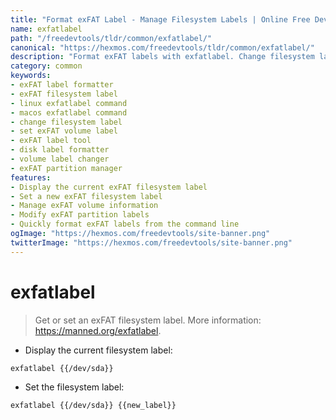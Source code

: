 ```yaml
---
title: "Format exFAT Label - Manage Filesystem Labels | Online Free DevTools by Hexmos"
name: exfatlabel
path: "/freedevtools/tldr/common/exfatlabel/"
canonical: "https://hexmos.com/freedevtools/tldr/common/exfatlabel/"
description: "Format exFAT labels with exfatlabel. Change filesystem labels and manage drive information. Free online tool, no registration required."
category: common
keywords:
- exFAT label formatter
- exFAT filesystem label
- linux exfatlabel command
- macos exfatlabel command
- change filesystem label
- set exFAT volume label
- exFAT label tool
- disk label formatter
- volume label changer
- exFAT partition manager
features:
- Display the current exFAT filesystem label
- Set a new exFAT filesystem label
- Manage exFAT volume information
- Modify exFAT partition labels
- Quickly format exFAT labels from the command line
ogImage: "https://hexmos.com/freedevtools/site-banner.png"
twitterImage: "https://hexmos.com/freedevtools/site-banner.png"
---
```


# exfatlabel

> Get or set an exFAT filesystem label.
> More information: <https://manned.org/exfatlabel>.

- Display the current filesystem label:

`exfatlabel {{/dev/sda}}`

- Set the filesystem label:

`exfatlabel {{/dev/sda}} {{new_label}}`
